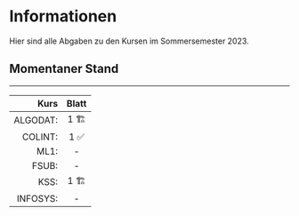 # Informationen

Hier sind alle Abgaben zu den Kursen im Sommersemester 2023.

## Momentaner Stand

---

| Kurs    | Blatt|
|--------:|:----:|
|ALGODAT: | 1 🏗️   |
|COLINT:  | 1 ✅   |
|ML1:     | -    |
|FSUB:    | -    |
|KSS:     | 1 🏗️   |
|INFOSYS: | -    |
